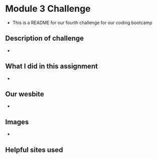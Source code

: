 # Module 3 Challenge
- This is a README for our fourth challenge for our coding bootcamp
## Description of challenge
-
## What I did in this assignment
-
## Our wesbite
-
## Images
-
## Helpful sites used
